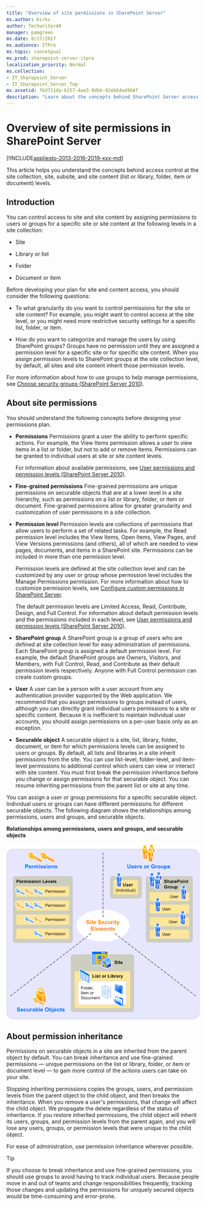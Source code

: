 ```yaml
---
title: "Overview of site permissions in SharePoint Server"
ms.author: kirks
author: Techwriter40
manager: pamgreen
ms.date: 8/17/2017
ms.audience: ITPro
ms.topic: concetpual
ms.prod: sharepoint-server-itpro
localization_priority: Normal
ms.collection:
- IT_Sharepoint_Server
- IT_Sharepoint_Server_Top
ms.assetid: f6d711da-6157-4ae3-9dbb-82eb64a4968f
description: "Learn about the concepts behind SharePoint Server access control at the site collection, site, subsite, and site content (list or library, folder, item or document) levels."
---
```


# Overview of site permissions in SharePoint Server

[!INCLUDE[appliesto-2013-2016-2019-xxx-md](../includes/appliesto-2013-2016-2019-xxx-md.md)]
  
This article helps you understand the concepts behind access control at the site collection, site, subsite, and site content (list or library, folder, item or document) levels.
  
## Introduction

You can control access to site and site content by assigning permissions to users or groups for a specific site or site content at the following levels in a site collection:
  
- Site
    
- Library or list
    
- Folder
    
- Document or item
    
Before developing your plan for site and content access, you should consider the following questions:
  
- To what granularity do you want to control permissions for the site or site content? For example, you might want to control access at the site level, or you might need more restrictive security settings for a specific list, folder, or item.
    
- How do you want to categorize and manage the users by using SharePoint groups? Groups have no permission until they are assigned a permission level for a specific site or for specific site content. When you assign permission levels to SharePoint groups at the site collection level, by default, all sites and site content inherit those permission levels. 
    
 For more information about how to use groups to help manage permissions, see [Choose security groups (SharePoint Server 2010)](https://technet.microsoft.com/library/1a45c752-a485-439a-a19b-340a5bd7a6f3.aspx).
  
## About site permissions
<a name="section1"> </a>

You should understand the following concepts before designing your permissions plan.
  
- **Permissions** Permissions grant a user the ability to perform specific actions. For example, the View Items permission allows a user to view items in a list or folder, but not to add or remove items. Permissions can be granted to individual users at site or site content levels. 
    
    For information about available permissions, see [User permissions and permission levels (SharePoint Server 2010)](user-permissions-and-permission-levels.md).
    
- **Fine-grained permissions** Fine-grained permissions are unique permissions on securable objects that are at a lower level in a site hierarchy, such as permissions on a list or library, folder, or item or document. Fine-grained permissions allow for greater granularity and customization of user permissions in a site collection. 
    
- **Permission level** Permission levels are collections of permissions that allow users to perform a set of related tasks. For example, the Read permission level includes the View Items, Open Items, View Pages, and View Versions permissions (and others), all of which are needed to view pages, documents, and items in a SharePoint site. Permissions can be included in more than one permission level. 
    
    Permission levels are defined at the site collection level and can be customized by any user or group whose permission level includes the Manage Permissions permission. For more information about how to customize permission levels, see [Configure custom permissions in SharePoint Server](https://technet.microsoft.com/library/c5dd8b7e-202d-4d33-8535-5c03f88ea1ff).
    
    The default permission levels are Limited Access, Read, Contribute, Design, and Full Control. For information about default permission levels and the permissions included in each level, see [User permissions and permission levels (SharePoint Server 2010)](user-permissions-and-permission-levels.md).
    
- **SharePoint group** A SharePoint group is a group of users who are defined at site collection level for easy administration of permissions. Each SharePoint group is assigned a default permission level. For example, the default SharePoint groups are Owners, Visitors, and Members, with Full Control, Read, and Contribute as their default permission levels respectively. Anyone with Full Control permission can create custom groups. 
    
- **User** A user can be a person with a user account from any authentication provider supported by the Web application. We recommend that you assign permissions to groups instead of users, although you can directly grant individual users permissions to a site or specific content. Because it is inefficient to maintain individual user accounts, you should assign permissions on a per-user basis only as an exception. 
    
- **Securable object** A securable object is a site, list, library, folder, document, or item for which permissions levels can be assigned to users or groups. By default, all lists and libraries in a site inherit permissions from the site. You can use list-level, folder-level, and item-level permissions to additional control which users can view or interact with site content. You must first break the permission inheritance before you change or assign permissions for that securable object. You can resume inheriting permissions from the parent list or site at any time. 
    
You can assign a user or group permissions for a specific securable object. Individual users or groups can have different permissions for different securable objects. The following diagram shows the relationships among permissions, users and groups, and securable objects.
  
**Relationships among permissions, users and groups, and securable objects**

![Displays specific permission levels in SharePoint Server](../media/02f6c1ef-d56e-48cf-9e78-987fd1e883d8.gif)
  
## About permission inheritance
<a name="section3"> </a>

Permissions on securable objects in a site are inherited from the parent object by default. You can break inheritance and use fine-grained permissions — unique permissions on the list or library, folder, or item or document level — to gain more control of the actions users can take on your site. 
  
Stopping inheriting permissions copies the groups, users, and permission levels from the parent object to the child object, and then breaks the inheritance. When you remove a user's permissions, that change will affect the child object. We propagate the delete regardless of the status of inheritance. If you restore inherited permissions, the child object will inherit its users, groups, and permission levels from the parent again, and you will lose any users, groups, or permission levels that were unique to the child object. 
  
For ease of administration, use permission inheritance wherever possible.
  
> [!TIP]
>  If you choose to break inheritance and use fine-grained permissions, you should use groups to avoid having to track individual users. Because people move in and out of teams and change responsibilities frequently, tracking those changes and updating the permissions for uniquely secured objects would be time-consuming and error-prone. 
  

